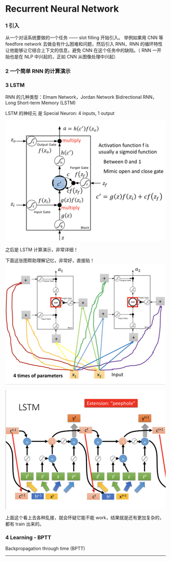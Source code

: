 # Recurrent Neural Network
### 1 引入
从一个对话系统要做的一个任务 —— slot filling 开始引入。 举例如果用 CNN
等 feedfore network 去做会有什么困难和问题，然后引入 RNN，RNN 的循环特性让他能够让它结合上下文的信息，避免 CNN 在这个任务中的缺陷。（ RNN 一开始也是在 NLP 中兴起的，正如 CNN 从图像处理中兴起）

### 2 一个简单 RNN 的计算演示

### 3 LSTM
RNN 的几种类型：Elmam Network，Jordan Network
Bidirectional RNN，Long Short-term Memory (LSTM)

LSTM 的神经元 是 Special Neuron: 4 inputs,
1 output

![](./pics/LSTM_cell.png)

之后是 LSTM 计算演示，非常详细！

下面这张图帮助理解记忆，非常好，直接贴！
![](./pics/LSTM_cell2.png)

![](./pics/LSTM3.png)

上面这个看上去各种乱接，就会怀疑它能不能 work，结果就是还有更加复杂的，都有 train 出来的。

### 4 Learning - BPTT

Backpropagation through time (BPTT)


















-------
